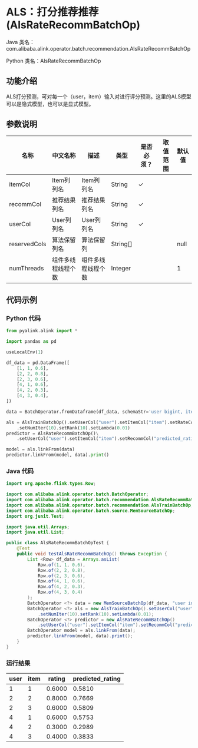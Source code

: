 # ALS：打分推荐推荐 (AlsRateRecommBatchOp)
Java 类名：com.alibaba.alink.operator.batch.recommendation.AlsRateRecommBatchOp

Python 类名：AlsRateRecommBatchOp


## 功能介绍
ALS打分预测，可对每一个（user，item）输入对进行评分预测。这里的ALS模型可以是隐式模型，也可以是显式模型。

## 参数说明

| 名称 | 中文名称 | 描述 | 类型 | 是否必须？ | 取值范围 | 默认值 |
| --- | --- | --- | --- | --- | --- | --- |
| itemCol | Item列列名 | Item列列名 | String | ✓ |  |  |
| recommCol | 推荐结果列名 | 推荐结果列名 | String | ✓ |  |  |
| userCol | User列列名 | User列列名 | String | ✓ |  |  |
| reservedCols | 算法保留列名 | 算法保留列 | String[] |  |  | null |
| numThreads | 组件多线程线程个数 | 组件多线程线程个数 | Integer |  |  | 1 |



## 代码示例
### Python 代码
```python
from pyalink.alink import *

import pandas as pd

useLocalEnv(1)

df_data = pd.DataFrame([
    [1, 1, 0.6],
    [2, 2, 0.8],
    [2, 3, 0.6],
    [4, 1, 0.6],
    [4, 2, 0.3],
    [4, 3, 0.4],
])

data = BatchOperator.fromDataframe(df_data, schemaStr='user bigint, item bigint, rating double')

als = AlsTrainBatchOp().setUserCol("user").setItemCol("item").setRateCol("rating") \
    .setNumIter(10).setRank(10).setLambda(0.01)
predictor = AlsRateRecommBatchOp()\
    .setUserCol("user").setItemCol("item").setRecommCol("predicted_rating")

model = als.linkFrom(data)
predictor.linkFrom(model, data).print()

```
### Java 代码
```java
import org.apache.flink.types.Row;

import com.alibaba.alink.operator.batch.BatchOperator;
import com.alibaba.alink.operator.batch.recommendation.AlsRateRecommBatchOp;
import com.alibaba.alink.operator.batch.recommendation.AlsTrainBatchOp;
import com.alibaba.alink.operator.batch.source.MemSourceBatchOp;
import org.junit.Test;

import java.util.Arrays;
import java.util.List;

public class AlsRateRecommBatchOpTest {
	@Test
	public void testAlsRateRecommBatchOp() throws Exception {
		List <Row> df_data = Arrays.asList(
			Row.of(1, 1, 0.6),
			Row.of(2, 2, 0.8),
			Row.of(2, 3, 0.6),
			Row.of(4, 1, 0.6),
			Row.of(4, 2, 0.3),
			Row.of(4, 3, 0.4)
		);
		BatchOperator <?> data = new MemSourceBatchOp(df_data, "user int, item int, rating double");
		BatchOperator <?> als = new AlsTrainBatchOp().setUserCol("user").setItemCol("item").setRateCol("rating")
			.setNumIter(10).setRank(10).setLambda(0.01);
		BatchOperator <?> predictor = new AlsRateRecommBatchOp()
			.setUserCol("user").setItemCol("item").setRecommCol("predicted_rating");
		BatchOperator model = als.linkFrom(data);
		predictor.linkFrom(model, data).print();
	}
}
```

### 运行结果

user|item|rating|predicted_rating
----|----|------|----------------
1|1|0.6000|0.5810
2|2|0.8000|0.7669
2|3|0.6000|0.5809
4|1|0.6000|0.5753
4|2|0.3000|0.2989
4|3|0.4000|0.3833
